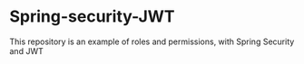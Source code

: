 # Spring-security-JWT
This repository is an example of roles and permissions, with Spring Security and JWT
